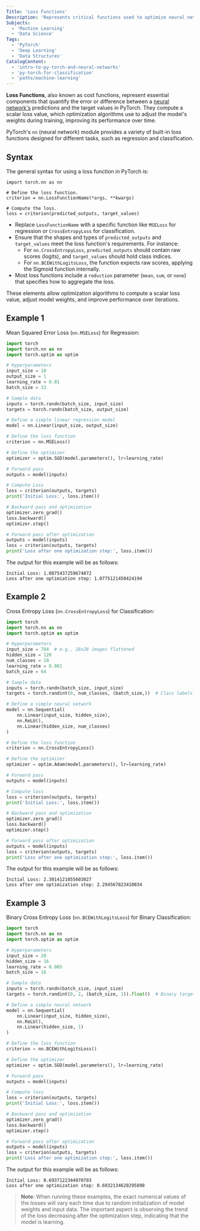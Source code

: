 ```yaml
---
Title: 'Loss Functions'
Description: 'Represents critical functions used to optimize neural network predictions in PyTorch'
Subjects:
  - 'Machine Learning'
  - 'Data Science'
Tags:
  - 'PyTorch'
  - 'Deep Learning'
  - 'Data Structures'
CatalogContent:
  - 'intro-to-py-torch-and-neural-networks'
  - 'py-torch-for-classification'
  - 'paths/machine-learning'
---
```


**Loss Functions**, also known as cost functions, represent essential components that quantify the error or difference between a [neural network's](<(https://www.codecademy.com/resources/docs/pytorch/nn)>) predictions and the target values in PyTorch. They compute a scalar loss value, which optimization algorithms use to adjust the model's weights during training, improving its performance over time.

PyTorch's `nn` (neural network) module provides a variety of built-in loss functions designed for different tasks, such as regression and classification.

## Syntax

The general syntax for using a loss function in PyTorch is:

```pseudo
import torch.nn as nn

# Define the loss function.
criterion = nn.LossFunctionName(*args, **kwargs)

# Compute the loss.
loss = criterion(predicted_outputs, target_values)
```

- Replace `LossFunctionName` with a specific function like `MSELoss` for regression or `CrossEntropyLoss` for classification.
- Ensure that the shapes and types of `predicted_outputs` and `target_values` meet the loss function's requirements. For instance:
  - For `nn.CrossEntropyLoss`, `predicted_outputs` should contain raw scores (logits), and `target_values` should hold class indices.
  - For `nn.BCEWithLogitsLoss`, the function expects raw scores, applying the Sigmoid function internally.
- Most loss functions include a `reduction` parameter (`mean`, `sum`, or `none`) that specifies how to aggregate the loss.

These elements allow optimization algorithms to compute a scalar loss value, adjust model weights, and improve performance over iterations.

## Example 1

Mean Squared Error Loss (`nn.MSELoss`) for Regression:

```py
import torch
import torch.nn as nn
import torch.optim as optim

# Hyperparameters
input_size = 10
output_size = 1
learning_rate = 0.01
batch_size = 32

# Sample data
inputs = torch.randn(batch_size, input_size)
targets = torch.randn(batch_size, output_size)

# Define a simple linear regression model
model = nn.Linear(input_size, output_size)

# Define the loss function
criterion = nn.MSELoss()

# Define the optimizer
optimizer = optim.SGD(model.parameters(), lr=learning_rate)

# Forward pass
outputs = model(inputs)

# Compute Loss
loss = criterion(outputs, targets)
print('Initial Loss:', loss.item())

# Backward pass and optimization
optimizer.zero_grad()
loss.backward()
optimizer.step()

# Forward pass after optimization
outputs = model(inputs)
loss = criterion(outputs, targets)
print('Loss after one optimization step:', loss.item())
```

The output for this example will be as follows:

```shell
Initial Loss: 1.0875437259674072
Loss after one optimiation step: 1.0775121450424194
```

## Example 2

Cross Entropy Loss (`nn.CrossEntropyLoss`) for Classification:

```py
import torch
import torch.nn as nn
import torch.optim as optim

# Hyperparameters
input_size = 784  # e.g., 28x28 images flattened
hidden_size = 128
num_classes = 10
learning_rate = 0.001
batch_size = 64

# Sample data
inputs = torch.randn(batch_size, input_size)
targets = torch.randint(0, num_classes, (batch_size,))  # Class labels

# Define a simple neural network
model = nn.Sequential(
    nn.Linear(input_size, hidden_size),
    nn.ReLU(),
    nn.Linear(hidden_size, num_classes)
)

# Define the loss function
criterion = nn.CrossEntropyLoss()

# Define the optimizer
optimizer = optim.Adam(model.parameters(), lr=learning_rate)

# Forward pass
outputs = model(inputs)

# Compute loss
loss = criterion(outputs, targets)
print('Initial Loss:', loss.item())

# Backward pass and optimization
optimizer.zero_grad()
loss.backward()
optimizer.step()

# Forward pass after optimization
outputs = model(inputs)
loss = criterion(outputs, targets)
print('Loss after one optimization step:', loss.item())
```

The output for this example will be as follows:

```shell
Initial Loss: 2.3014121055603027
Loss after one optimization step: 2.294567823410034
```

## Example 3

Binary Cross Entropy Loss (`nn.BCEWithLogitsLoss`) for Binary Classification:

```py
import torch
import torch.nn as nn
import torch.optim as optim

# Hyperparameters
input_size = 20
hidden_size = 16
learning_rate = 0.005
batch_size = 16

# Sample data
inputs = torch.randn(batch_size, input_size)
targets = torch.randint(0, 2, (batch_size, 1)).float()  # Binary targets (0 or 1)

# Define a simple neural network
model = nn.Sequential(
    nn.Linear(input_size, hidden_size),
    nn.ReLU(),
    nn.Linear(hidden_size, 1)
)

# Define the loss function
criterion = nn.BCEWithLogitsLoss()

# Define the optimizer
optimizer = optim.SGD(model.parameters(), lr=learning_rate)

# Forward pass
outputs = model(inputs)

# Compute loss
loss = criterion(outputs, targets)
print('Initial Loss:', loss.item())

# Backward pass and optimization
optimizer.zero_grad()
loss.backward()
optimizer.step()

# Forward pass after optimization
outputs = model(inputs)
loss = criterion(outputs, targets)
print('Loss after one optimization step:', loss.item())
```

The output for this example will be as follows:

```shell
Initial Loss: 0.6937122344970703
Loss after one optimization step: 0.6932134628295898
```

> **Note**: When running these examples, the exact numerical values of the losses will vary each time due to random initialization of model weights and input data. The important aspect is observing the trend of the loss decreasing after the optimization step, indicating that the model is learning.
